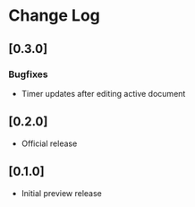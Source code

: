 # Change Log

## [0.3.0]

### Bugfixes
- Timer updates after editing active document
## [0.2.0]

- Official release

## [0.1.0]

- Initial preview release